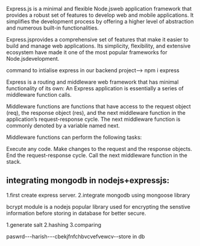 Express.js is a minimal and flexible Node.jsweb application framework that provides a 
robust set of features to develop web and mobile applications. 
It simplifies the development process by offering a higher level of abstraction 
and numerous built-in functionalities.

Express.jsprovides a comprehensive set of features that make it easier to build and manage web applications. Its simplicity, flexibility, and extensive ecosystem have made it one of the most popular frameworks for Node.jsdevelopment.

command to intialise express in our backend project--> npm i express

Express is a routing and middleware web framework that has minimal functionality of its own: An Express application is essentially a series of middleware function calls.

Middleware functions are functions that have access to the request object (req), the response object (res), and the next middleware function in the application’s request-response cycle. The next middleware function is commonly denoted by a variable named next.

Middleware functions can perform the following tasks:

Execute any code.
Make changes to the request and the response objects.
End the request-response cycle.
Call the next middleware function in the stack.



integrating mongodb in nodejs+expressjs:
---------------------------------------

1.first create express server.
2.integrate mongodb using mongoose library




bcrypt module is a nodejs  popular library used for encrypting the senstive information before storing in database for better secure.

1.generate salt
2.hashing
3.comparing


paswrd---harish---cbekjfnfchbvcvefvewcv--store in db
